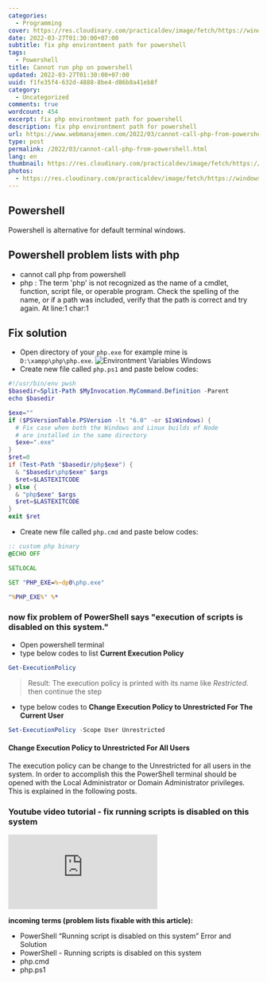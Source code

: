 ```yaml
---
categories:
  - Programming
cover: https://res.cloudinary.com/practicaldev/image/fetch/https://windowstect.com/wp-content/uploads/2021/05/image-80.png
date: 2022-03-27T01:30:00+07:00
subtitle: fix php environtment path for powershell
tags:
  - Powershell
title: Cannot run php on powershell
updated: 2022-03-27T01:30:00+07:00
uuid: f1fe35f4-632d-4888-8be4-d86b8a41eb8f
category:
  - Uncategorized
comments: true
wordcount: 454
excerpt: fix php environtment path for powershell
description: fix php environtment path for powershell
url: https://www.webmanajemen.com/2022/03/cannot-call-php-from-powershell.html
type: post
permalink: /2022/03/cannot-call-php-from-powershell.html
lang: en
thumbnail: https://res.cloudinary.com/practicaldev/image/fetch/https://windowstect.com/wp-content/uploads/2021/05/image-80.png
photos:
  - https://res.cloudinary.com/practicaldev/image/fetch/https://windowstect.com/wp-content/uploads/2021/05/image-80.png
---
```


## Powershell
Powershell is alternative for default terminal windows.

## Powershell problem lists with php
- cannot call php from powershell
- php : The term 'php' is not recognized as the name of a cmdlet, function, script file, or operable program. Check the spelling of the
name, or if a path was included, verify that the path is correct and try again.
At line:1 char:1

## Fix solution
- Open directory of your `php.exe` for example mine is `D:\xampp\php\php.exe`.
![Environtment Variables Windows](https://user-images.githubusercontent.com/12471057/160263043-e813f6e5-9ab3-4b6d-816b-8228e1928f07.png)
- Create new file called `php.ps1` and paste below codes:
```powershell
#!/usr/bin/env pwsh
$basedir=Split-Path $MyInvocation.MyCommand.Definition -Parent
echo $basedir

$exe=""
if ($PSVersionTable.PSVersion -lt "6.0" -or $IsWindows) {
  # Fix case when both the Windows and Linux builds of Node
  # are installed in the same directory
  $exe=".exe"
}
$ret=0
if (Test-Path "$basedir/php$exe") {
  & "$basedir\php$exe" $args
  $ret=$LASTEXITCODE
} else {
  & "php$exe" $args
  $ret=$LASTEXITCODE
}
exit $ret
```
- Create new file called `php.cmd` and paste below codes:
```cmd
:: custom php binary
@ECHO OFF

SETLOCAL

SET "PHP_EXE=%~dp0\php.exe"

"%PHP_EXE%" %*
```
### now fix problem of **PowerShell says "execution of scripts is disabled on this system."**
- Open powershell terminal
- type below codes to list **Current Execution Policy**
```powershell
Get-ExecutionPolicy
```
> Result: The execution policy is printed with its name like _Restricted_. then continue the step
- type below codes to **Change Execution Policy to Unrestricted For The Current User**
```powershell
Set-ExecutionPolicy -Scope User Unrestricted
```

#### Change Execution Policy to Unrestricted For All Users
The execution policy can be change to the Unrestricted for all users in the system. In order to accomplish this the PowerShell terminal should be opened with the Local Administrator or Domain Administrator privileges. This is explained in the following posts.

### Youtube video tutorial - fix running scripts is disabled on this system

<div class="video-container">
<iframe src="https://www.youtube.com/embed/F-fWwkG5Xrk" frameborder="0" allow="accelerometer; autoplay; encrypted-media; gyroscope; picture-in-picture" loading="lazy" allowfullscreen="true"></iframe>
</div>

**incoming terms (problem lists fixable with this article):**
- PowerShell “Running script is disabled on this system” Error and Solution
- PowerShell - Running scripts is disabled on this system
- php.cmd
- php.ps1
